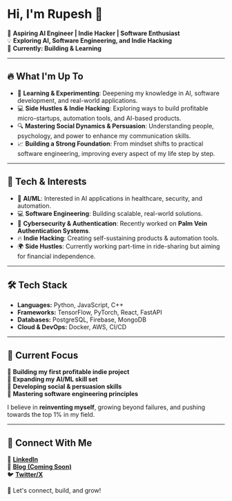 # Hi, I'm Rupesh 👋

🚀 **Aspiring AI Engineer | Indie Hacker | Software Enthusiast**  
💡 **Exploring AI, Software Engineering, and Indie Hacking**  
💼 **Currently: Building & Learning**  

---

## 🔥 What I'm Up To

- 🌱 **Learning & Experimenting**: Deepening my knowledge in AI, software development, and real-world applications.
- 💻 **Side Hustles & Indie Hacking**: Exploring ways to build profitable micro-startups, automation tools, and AI-based products.
- 🔍 **Mastering Social Dynamics & Persuasion**: Understanding people, psychology, and power to enhance my communication skills.
- 📈 **Building a Strong Foundation**: From mindset shifts to practical software engineering, improving every aspect of my life step by step.

---

## 🚀 Tech & Interests

- 🤖 **AI/ML**: Interested in AI applications in healthcare, security, and automation.
- 💻 **Software Engineering**: Building scalable, real-world solutions.
- 🔗 **Cybersecurity & Authentication**: Recently worked on **Palm Vein Authentication Systems**.
- 🔥 **Indie Hacking**: Creating self-sustaining products & automation tools.
- 🌍 **Side Hustles**: Currently working part-time in ride-sharing but aiming for financial independence.

---

## 🛠️ Tech Stack

- **Languages:** Python, JavaScript, C++
- **Frameworks:** TensorFlow, PyTorch, React, FastAPI
- **Databases:** PostgreSQL, Firebase, MongoDB
- **Cloud & DevOps:** Docker, AWS, CI/CD

---

## 🌱 Current Focus

📌 **Building my first profitable indie project**  
📌 **Expanding my AI/ML skill set**  
📌 **Developing social & persuasion skills**  
📌 **Mastering software engineering principles**  

I believe in **reinventing myself**, growing beyond failures, and pushing towards the top 1% in my field.

---

## 💬 Connect With Me

💼 **[LinkedIn](www.linkedin.com/in/rupeshkumarchaudhary)**  
📝 **[Blog (Coming Soon)](#)**  
🐦 **[Twitter/X](https://x.com/Rupeshh00)**  
 

🚀 Let's connect, build, and grow!
